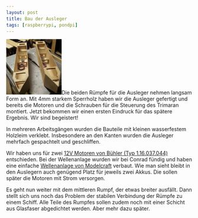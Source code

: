 ```yaml
---
layout: post
title: Bau der Ausleger
tags: [raspberrypi, pondpi]
---
```


[![Rumpf_Ausleger](/assets/pondpi/Rumpf_Ausleger-150x150.jpg)](/assets/pondpi/Rumpf_Ausleger.jpg)Die beiden Rümpfe für die Ausleger nehmen langsam Form an. Mit 4mm starkem Sperrholz haben wir die Ausleger gefertigt und bereits die Motoren und die Schrauben für die Steuerung des Trimaran montiert. Jetzt bekommen wir einen ersten Eindruck für das spätere Ergebnis. Wir sind begeistert!  

In mehreren Arbeitsgängen wurden die Bauteile mit kleinen wasserfestem Holzleim verklebt. Insbesondere an den Kanten wurden die Ausleger mehrfach gespachtelt und geschliffen.

Wir haben uns für zwei [12V Motoren von Bühler (Typ 1.16.037.044)](https://www.respotec.de/motore-und-pumpen/motore-gleichstrom/motor-116037044.php) entschieden. Bei der Wellenanlage wurden wir bei Conrad fündig und haben eine einfache [Wellenanlage von Modelcraft](https://www.conrad.de/de/modelcraft-schiffsantriebe-3003-222556.html) verbaut. Wie man sieht bleibt in den Auslegern auch genügend Platz für jeweils zwei Akkus. Die sollen später die Motoren mit Strom versorgen.

Es geht nun weiter mit dem mittleren Rumpf, der etwas breiter ausfällt. Dann stellt sich uns noch das Problem der stabilen Verbindung der Rümpfe zu einem Schiff. Alle Teile des Rumpfes sollen zudem noch mit einer Schicht aus Glasfaser abgedichtet werden. Aber mehr dazu später.